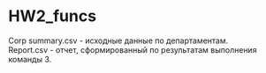 # HW2_funcs
Corp summary.csv - исходные данные по департаментам.  
Report.сsv - отчет, сформированный по результатам выполнения команды 3.

